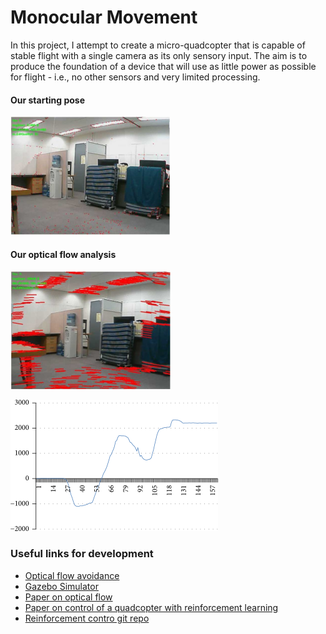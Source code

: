 # Monocular Movement
In this project, I attempt to create a micro-quadcopter that is capable of stable
flight with a single camera as its only sensory input. The aim is to produce the foundation of a
device that will use as little power as possible for flight - i.e., no other sensors and very limited processing.

<!-- ### Development Process
I will develop this project in 2 stages the first being an implementation on a ground vehicle, the
second being on an aerial vehicle.

The algorithm will use a combination of SLAM, object avoidence and optical flow to achieve its goal. -->

#### Our starting pose
![starting_pose](img/starting.png)

#### Our optical flow analysis
![optical flow movement](img/movement.png)

![displacement graph](img/displacement_graph.png)

### Useful links for development
 - [Optical flow avoidance](https://www.youtube.com/watch?v=pAI_ZJOD7zQ)
 - [Gazebo Simulator](https://blog.generationrobots.com/en/robotic-simulation-scenarios-with-gazebo-and-ros/)
 - [Paper on optical flow](https://www.hindawi.com/journals/misy/2016/8937176/)
 - [Paper on control of a quadcopter with reinforcement learning](https://arxiv.org/pdf/1707.05110.pdf)
 - [Reinforcement contro git repo](https://github.com/udacity/RL-Quadcopter)

